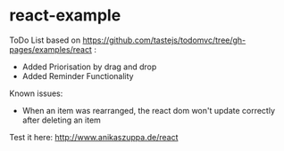 # react-example
ToDo List based on https://github.com/tastejs/todomvc/tree/gh-pages/examples/react :

* Added Priorisation by drag and drop
* Added Reminder Functionality

Known issues:
* When an item was rearranged, the react dom won't update correctly after deleting an item

Test it here: http://www.anikaszuppa.de/react
